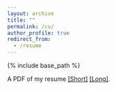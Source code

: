 ```yaml
---
layout: archive
title: ""
permalink: /cv/
author_profile: true
redirect_from:
  - /resume
---
```


{% include base_path %}

A PDF of my resume     [[Short]](http://bit.ly/2IoWA6V)        [[Long]](https://soufianedatafan.github.io/files/CHAMI_Soufiane_Resume_mgnt__Long_version_.pdf).



<!--
Education
======
* B.S. in Math & Physics, Classe préparatoire aux grandes écoles, 2014 [[The workload is one of the highest in Europe](https://www.telegraph.co.uk/expat/4190728/Frances-educational-elite.html)]
* M.S. in Industrial Engineering, Ecole Mohammadia d'ingénieurs, 2017
* M.S. in Electrical Engineering & Computer science, University of North Dakota, 2020 (expected)

Industry
======
* Fall 2017 - Summer 2018: Data Scientist - Risk Management
  * [BMCE Bank Of Africa](https://www.bmcebank.ma/en/bank-of-africa#)
  * Duties included: Tagging issues
  * Supervisor: Professor Git

* Spring 2017: Data scientist
  * OCP Group SA *[World Largest Phosphate Producer](https://www.ocpgroup.ma/en/home)*
    * __Predictive Maintenance__ : I developed a machine learning model to predict failures events of routing machines in the plant. The data-set was based on the working conditions and failure events history of the routing machines.
    * __Data visualization__ : I developed a web application to be  available online (with R-shiny) and integrated with the original website of the predictive maintenance in the plant.

Skills
======
* Skill 1
* Skill 2
  * Sub-skill 2.1
  * Sub-skill 2.2
  * Sub-skill 2.3
* Skill 3

Publications
======
  <ul>{% for post in site.publications %}
    {% include archive-single-cv.html %}
  {% endfor %}</ul>

Talks
======
  <ul>{% for post in site.talks %}
    {% include archive-single-talk-cv.html %}
  {% endfor %}</ul>

Teaching
======
  <ul>{% for post in site.teaching %}
    {% include archive-single-cv.html %}
  {% endfor %}</ul>

Service and leadership
======
* Currently signed in to 43 different slack teams -->
